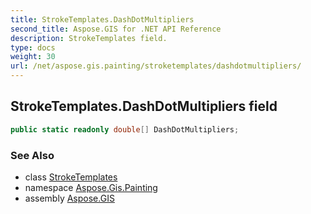 ```yaml
---
title: StrokeTemplates.DashDotMultipliers
second_title: Aspose.GIS for .NET API Reference
description: StrokeTemplates field. 
type: docs
weight: 30
url: /net/aspose.gis.painting/stroketemplates/dashdotmultipliers/
---
```

## StrokeTemplates.DashDotMultipliers field

```csharp
public static readonly double[] DashDotMultipliers;
```

### See Also

* class [StrokeTemplates](../)
* namespace [Aspose.Gis.Painting](../../stroketemplates/)
* assembly [Aspose.GIS](../../../)



